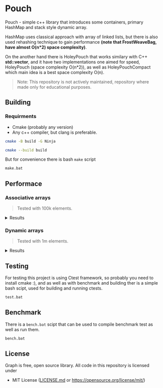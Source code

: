 # Pouch

Pouch - simple c++ library that introduces some containers, primary HashMap and stack style dynamic array. 

HashMap uses classical approach with array of linked lists, but there is also used rehashing technique to gain performance **(note that FrostWeaveBag, have almost O(n*2) space complexity)**.

On the another hand there is HoleyPouch that works similary with C++ **std::vector**, and it have two implementations one aimed for speed, HoleyPouch (space complexity O(n*2)), as well as HoleyPouchCompact which main idea is a best space complexity O(n). 

> Note: This repository is not actively maintained, repository where made only for educational purposes.

## Building
### Requirments
- Cmake (probably any version)
- Any c++ compiler, but clang is preferable.

```bash
cmake -B build -G Ninja

cmake --build build
```

But for convenience there is bash `make` script
```bash
make.bat
```

## Performace

### Associative arrays
> Tested with 100k elements.
<details>
  <summary>Results</summary>

    pouch::FrostWeaveBag<int, int>: 
        Insertion time for: 100000, took: 21.64[ms]
        Load factor: 0.976562 / 0.99
        Get time for: 100000, took: 14.3355[ms]
        Erase time for: 100000, took: 15.4833[ms]

    C++ std::unordered_map<int, int>: 
        Insertion time for: 100000, took: 47.673[ms]
        Load factor: 0.762939 / 1
        Get time for: 100000, took: 18.2804[ms]
        Erase time for: 100000, took: 33.5546[ms]

    C++ std::map<int, int>: 
        Insertion time for: 100000, took: 66.4885[ms]
        Get time for: 100000, took: 67.8043[ms]
        Erase time for: 100000, took: 84.75[ms]
</details>

### Dynamic arrays
> Tested with 1m elements.
<details>
  <summary>Results</summary>

pouch::HoleyPouch<int>
    Push back took: 6.0982[ms]
    Get at took: 2.2146[ms]
    Pop back took: 5.9695[ms]

pouch::HoleyPouchCompact<int>
    Push back took: 13171.5[ms]
    Get at took: 2.4255[ms]
    Pop back took: 12300.6[ms]

std::vector<int>
    Push back took: 23.9014[ms]
    Get at took: 2.6605[ms]
    Pop back took: 18.2546[ms]

std::deque<int>
    Push back took: 75.5544[ms]
    Get at took: 102.663[ms]
    Pop back took: 39.1867[ms]

std::list<int>
    Push back took: 152.267[ms]
    Pop back took: 128.308[ms]
</details>

## Testing
For testing this project is using Ctest framework, so probably you need to install cmake :), and as well as with benchmark and building ther is a simple bash scipt, used for building and running ctests.
```bash
test.bat
```

## Benchmark
There is a `bench.bat` scipt that can be used to compile benchmark test as well as run them. 
```bash
bench.bat
```

## License
Graph is free, open source library. All code in this repository is licensed under
- MIT License ([LICENSE.md](https://github.com/Maksasj/pouch/blob/master/LICENSE.md) or https://opensource.org/license/mit/)